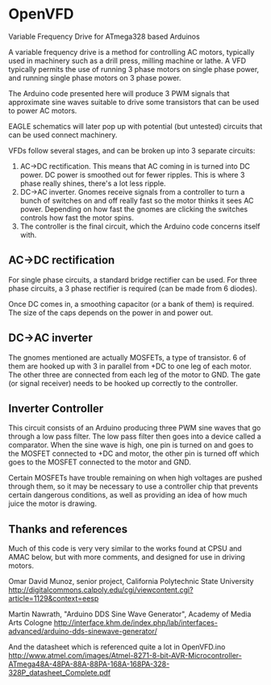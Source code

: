 # OpenVFD
Variable Frequency Drive for ATmega328 based Arduinos

A variable frequency drive is a method for controlling AC motors, typically used
in machinery such as a drill press, milling machine or lathe. A VFD typically
permits the use of running 3 phase motors on single phase power, and running
single phase motors on 3 phase power.

The Arduino code presented here will produce 3 PWM signals that approximate sine
waves suitable to drive some transistors that can be used to power AC motors.

EAGLE schematics will later pop up with potential (but untested) circuits that
can be used connect machinery.

VFDs follow several stages, and can be broken up into 3 separate circuits:

1. AC->DC rectification. This means that AC coming in is turned into DC power.
DC power is smoothed out for fewer ripples. This is where 3 phase really shines, there's a lot less ripple.
1. DC->AC inverter. Gnomes receive signals from a controller to turn a bunch of
switches on and off really fast so the motor thinks it sees AC power. Depending
on how fast the gnomes are clicking the switches controls how fast the motor
spins.
1. The controller is the final circuit, which the Arduino code concerns itself
with.

## AC->DC rectification
For single phase circuits, a standard bridge rectifier can be used.
For three phase circuits, a 3 phase rectifier is required (can be made from 6 diodes).

Once DC comes in, a smoothing capacitor (or a bank of them) is required. The
size of the caps depends on the power in and power out.

## DC->AC inverter
The gnomes mentioned are actually MOSFETs, a type of transistor. 6 of them are
hooked up with 3 in parallel from +DC to one leg of each motor. The other three
are connected from each leg of the motor to GND. The gate (or signal receiver)
needs to be hooked up correctly to the controller.

## Inverter Controller
This circuit consists of an Arduino producing three PWM sine waves that go
through a low pass filter. The low pass filter then goes into a device called a comparator. When the sine wave is high, one pin is turned on and goes to the
MOSFET connected to +DC and motor, the other pin is turned off which goes to
the MOSFET connected to the motor and GND.

Certain MOSFETs have trouble remaining on when high voltages are pushed through
them, so it may be necessary to use a controller chip that prevents certain
dangerous conditions, as well as providing an idea of how much juice the motor
is drawing.

## Thanks and references
Much of this code is very very similar to the works found at CPSU and AMAC
below, but with more comments, and designed for use in driving motors.

Omar David Munoz, senior project,
California Polytechnic State University
http://digitalcommons.calpoly.edu/cgi/viewcontent.cgi?article=1129&context=eesp

Martin Nawrath, "Arduino DDS Sine Wave Generator",
Academy of Media Arts Cologne
http://interface.khm.de/index.php/lab/interfaces-advanced/arduino-dds-sinewave-generator/


And the datasheet which is referenced quite a lot in OpenVFD.ino
http://www.atmel.com/images/Atmel-8271-8-bit-AVR-Microcontroller-ATmega48A-48PA-88A-88PA-168A-168PA-328-328P_datasheet_Complete.pdf
